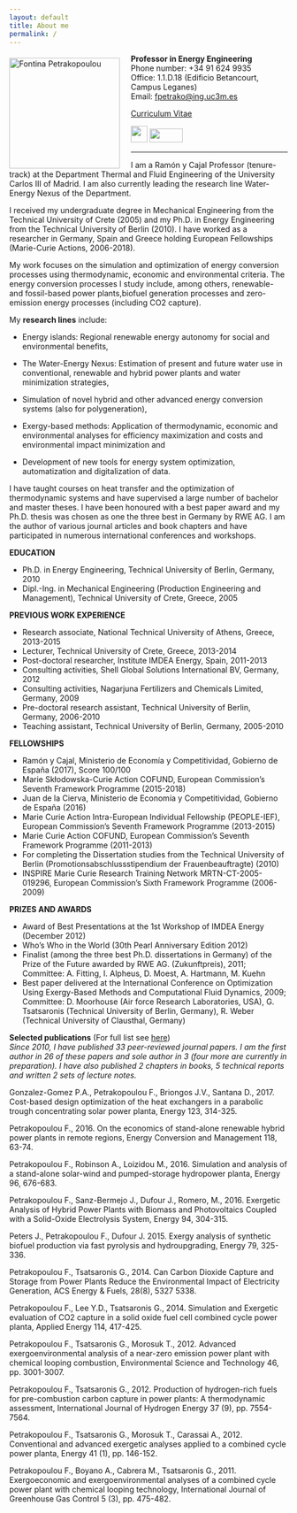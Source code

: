 ```yaml
---
layout: default
title: About me
permalink: /
---
```


<!-- ![Fontina Petrakopoulou](/files/1_.png){:style="float: left;margin-right: 20px;margin-top: 7px;" width="50px"} -->
<img src="/files/2___.png" alt="Fontina Petrakopoulou" width="200px" style="float: left;margin-right: 20px;margin-top: 7px;">

**Professor in Energy Engineering**     
Phone number: +34 91 624 9935   
Office: 1.1.D.18 (Edificio Betancourt, Campus Leganes)   
Email: fpetrako@ing.uc3m.es  

[Curriculum Vitae](/files/CV_Petrakopoulou.pdf)    

   

<a href="https://www.researchgate.net/profile/Fontina_Petrakopoulou" target="_blank"><img class="alignright size-full wp-image-3103" src="http://ise.uc3m.es/wp-content/uploads/2011/05/researchgate-dss.png" alt="" width="30" height="30" /></a> 
<a href="https://scholar.google.es/citations?user=LLgloUsAAAAJ&amp;hl=en" target="_blank"><img class="alignright size-full wp-image-3758" src="http://ise.uc3m.es/wp-content/uploads/2017/09/googlelogo.png" alt="" width="60" height="25" /></a>
<a href="http://orcid.org/0000-0001-6878-4591" target="_blank"><img class="alignright size-full wp-image-3757" src="http://ise.uc3m.es/wp-content/uploads/2017/09/orcid-logo.png" alt="" width="60" height="15" /></a> 

---
   
<!--(/files/fontina_profile.jpg){:style="float: left;margin-right: 20px;margin-top: 7px;"}-->

<!-- ![](/files/rglogo.jpg){:style="float: right;margin-left: 20px;margin-top: 7px;"}
![](/files/orcidlogo.jpg){:style="float: right;margin-left: 23px;margin-top: 7px;"}

<!--[**Google Scholar**](https://scholar.google.gr/citations?user=LLgloUsAAAAJ&hl=en)     
[**Detailed CV**](/files/CV_Petrakopoulou.pdf)-->

   
   
I am a Ramón y Cajal Professor (tenure-track) at the Department Thermal and Fluid Engineering of the University Carlos III of Madrid. I am also currently leading the research line Water-Energy Nexus of the Department.

I received my undergraduate degree in Mechanical Engineering from the Technical University of Crete (2005) and my Ph.D. in
Energy Engineering from the Technical University of Berlin (2010). I have worked as a researcher in Germany,
Spain and Greece holding European Fellowships (Marie-Curie Actions, 2006-2018).

My work focuses on the simulation and optimization of energy conversion processes using thermodynamic, economic and environmental criteria. The energy conversion processes I study include, among others, renewable- and fossil-based power plants,biofuel generation processes and zero-emission energy processes (including CO2 capture).

My **research lines** include:

- Energy islands: Regional renewable energy autonomy for social and environmental benefits,

- The Water-Energy Nexus: Estimation of present and future water use in conventional, renewable and hybrid power plants and   water minimization strategies,

- Simulation of novel hybrid and other advanced energy conversion systems (also for polygeneration),

- Exergy-based methods: Application of thermodynamic, economic and environmental analyses for efficiency maximization and costs and environmental impact minimization and

- Development of new tools for energy system optimization, automatization and digitalization of data.

I have taught courses on heat transfer and the optimization of thermodynamic systems and have supervised a large number of bachelor and master theses. I have been honoured with a best paper award and my Ph.D. thesis was chosen as one the three best in Germany by RWE AG. I am the author of various journal articles and book chapters and have participated in numerous international conferences and workshops.

**EDUCATION**

- Ph.D. in Energy Engineering, Technical University of Berlin, Germany, 2010   
- Dipl.-Ing. in Mechanical Engineering (Production Engineering and Management), Technical University of Crete, Greece, 2005

**PREVIOUS WORK EXPERIENCE**

- Research associate, National Technical University of Athens, Greece, 2013-2015   
- Lecturer, Technical University of Crete, Greece, 2013-2014   
- Post-doctoral researcher, Institute IMDEA Energy, Spain, 2011-2013   
- Consulting activities, Shell Global Solutions International BV, Germany, 2012   
- Consulting activities, Nagarjuna Fertilizers and Chemicals Limited, Germany, 2009   
- Pre-doctoral research assistant, Technical University of Berlin, Germany, 2006-2010   
- Teaching assistant, Technical University of Berlin, Germany, 2005-2010   

**FELLOWSHIPS**

-	Ramón y Cajal, Ministerio de Economía y Competitividad, Gobierno de España (2017), Score 100/100      
-	Marie Skłodowska-Curie Action COFUND, European Commission’s Seventh Framework Programme (2015-2018)      
-	Juan de la Cierva, Ministerio de Economía y Competitividad, Gobierno de España (2016)   
-	Marie Curie Action Intra-European Individual Fellowship (PEOPLE-IEF), European Commission’s Seventh Framework Programme (2013-2015)   
-	Marie Curie Action COFUND, European Commission’s Seventh Framework Programme (2011-2013)    
-	For completing the Dissertation studies from the Technical University of Berlin (Promotionsabschlussstipendium der Frauenbeauftragte) (2010)   
-	INSPIRE Marie Curie Research Training Network MRTN-CT-2005-019296, European Commission’s Sixth Framework Programme (2006-2009)   

**PRIZES AND AWARDS**

-	Award of Best Presentations at the 1st Workshop of IMDEA Energy (December 2012)   
-	Who’s Who in the World (30th Pearl Anniversary Edition 2012)   
-	Finalist (among the three best Ph.D. dissertations in Germany) of the Prize of the Future awarded by RWE AG. (Zukunftpreis), 2011; Committee: A. Fitting, I. Alpheus, D. Moest, A. Hartmann, M. Kuehn   
-	Best paper delivered at the International Conference on Optimization Using Exergy-Based Methods and Computational Fluid Dynamics, 2009; Committee: D. Moorhouse (Air force Research Laboratories, USA), G. Tsatsaronis (Technical University of Berlin, Germany), R. Weber (Technical University of Clausthal, Germany)

**Selected publications** (For full list see [here](http://fontina-petrakopoulou.github.io/publications/))  
   *Since 2010, I have published 33 peer-reviewed journal papers. I am the first author in 26 of these papers and sole author in 3 (four more are currently in preparation). I have also published 2 chapters in books, 5 technical reports and written 2 sets of lecture notes.*
   
Gonzalez-Gomez P.A., Petrakopoulou F., Briongos J.V., Santana D., 2017. Cost-based design optimization of the heat exchangers in a parabolic trough concentrating solar power planta, Energy 123, 314-325.   
   
Petrakopoulou F., 2016. On the economics of stand-alone renewable hybrid power plants in remote regions, Energy Conversion and Management 118, 63-74.   
   
Petrakopoulou F., Robinson A., Loizidou M., 2016. Simulation and analysis of a stand-alone solar-wind and pumped-storage hydropower planta, Energy 96, 676-683.   
   
Petrakopoulou F., Sanz-Bermejo J., Dufour J., Romero, M., 2016. Exergetic Analysis of Hybrid Power Plants with Biomass and Photovoltaics Coupled with a Solid-Oxide Electrolysis System, Energy 94, 304-315.   
   
Peters J., Petrakopoulou F., Dufour J. 2015. Exergy analysis of synthetic biofuel production via fast pyrolysis and hydroupgrading, Energy 79, 325-336.   
   
Petrakopoulou F., Tsatsaronis G., 2014. Can Carbon Dioxide Capture and Storage from Power Plants Reduce the Environmental Impact of Electricity Generation, ACS Energy &amp; Fuels, 28(8), 5327 5338.   
   
Petrakopoulou F., Lee Y.D., Tsatsaronis G., 2014. Simulation and Exergetic evaluation of CO2 capture in a solid oxide fuel cell combined cycle power planta, Applied Energy 114, 417-425.   
   
Petrakopoulou F., Tsatsaronis G., Morosuk T., 2012. Advanced exergoenvironmental analysis of a near-zero emission power plant with chemical looping combustion, Environmental Science and Technology 46, pp. 3001-3007.   
   
Petrakopoulou F., Tsatsaronis G., 2012. Production of hydrogen-rich fuels for pre-combustion carbon capture in power plants: A thermodynamic assessment, International Journal of Hydrogen Energy 37 (9), pp. 7554-7564.   
   
Petrakopoulou F., Tsatsaronis G., Morosuk T., Carassai A., 2012. Conventional and advanced exergetic analyses applied to a combined cycle power planta, Energy 41 (1), pp. 146-152.   
   
Petrakopoulou F., Boyano A., Cabrera M., Tsatsaronis G., 2011. Exergoeconomic and exergoenvironmental analyses of a combined cycle power plant with chemical looping technology, International Journal of Greenhouse Gas Control 5 (3), pp. 475-482. 
